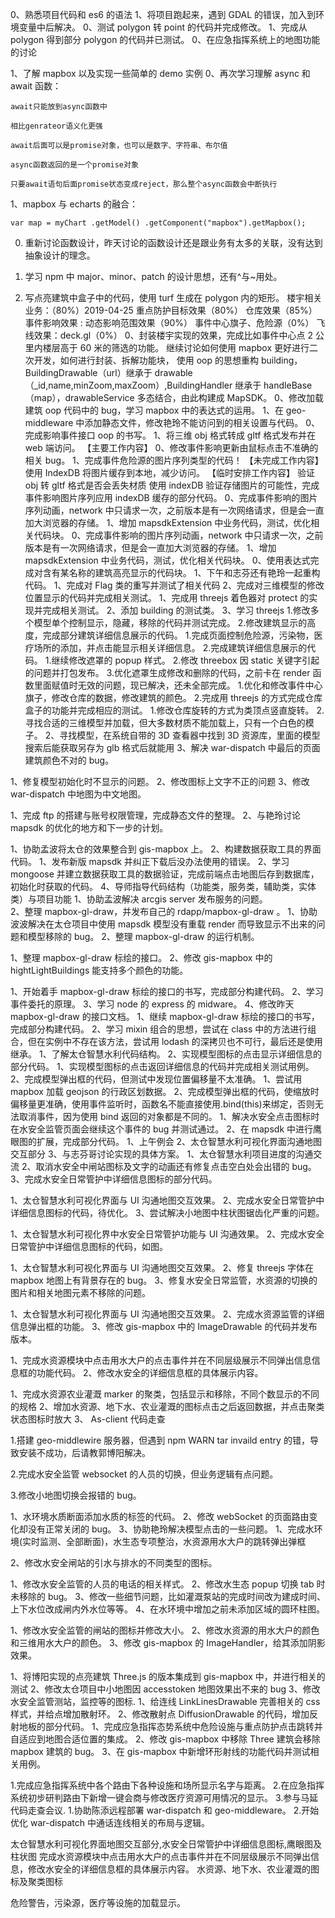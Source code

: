 0、熟悉项目代码和 es6 的语法
1、将项目跑起来，遇到 GDAL 的错误，加入到环境变量中后解决。
0、测试 polygon 转 point 的代码并完成修改。
1、完成从 polygon 得到部分 polygon 的代码并已测试。
0、在应急指挥系统上的地图功能的讨论

1、了解 mapbox 以及实现一些简单的 demo 实例
0、再次学习理解 async 和 await 函数：

    await只能放到async函数中

    相比genrateor语义化更强

    await后面可以是promise对象，也可以是数字、字符串、布尔值

    async函数返回的是一个promise对象

    只要await语句后面promise状态变成reject，那么整个async函数会中断执行

1、mapbox 与 echarts 的融合：

    var map = myChart .getModel() .getComponent("mapbox").getMapbox();

0. 重新讨论函数设计，昨天讨论的函数设计还是跟业务有太多的关联，没有达到抽象设计的理念。

1. 学习 npm 中 major、minor、patch 的设计思想，还有^与~用处。

1. 写点亮建筑中盒子中的代码，使用 turf 生成在 polygon 内的矩形。
   楼宇相关业务：（80%）2019-04-25
   重点防护目标效果（80%）
   仓库效果（85%）
   事件影响效果 : 动态影响范围效果（90%）
   事件中心旗子、危险源（0%）
   飞线效果：deck.gl（0%）
   0、封装楼宇实现的效果，完成比如事件中心点 2 公里内楼层高于 60 米的筛选的功能。
   继续讨论如何使用 mapbox 更好进行二次开发，如何进行封装、拆解功能块，
   使用 oop 的思想重构 building，BuildingDrawable（url）继承于 drawable（\_id,name,minZoom,maxZoom）,BuildingHandler 继承于 handleBase（map），drawableService 多态结合，由此构建成 MapSDK。
   0、修改加载建筑 oop 代码中的 bug，学习 mapbox 中的表达式的运用。
   1、在 geo-middleware 中添加静态文件，修改艳玲不能访问到的相关设置与代码。
   0、完成影响事件接口 oop 的书写。
   1、将三维 obj 格式转成 gltf 格式发布并在 web 端访问。
   【主要工作内容】
   0、修改事件影响更新由鼠标点击不准确的相关 bug。
   1、完成事件危险源的图片序列类型的代码！
   【未完成工作内容】
   使用 IndexDB 将图片缓存到本地，减少访问。
   【临时安排工作内容】
   验证 obj 转 gltf 格式是否会丢失材质
   使用 indexDB 验证存储图片的可能性，完成事件影响图片序列应用 indexDB 缓存的部分代码。
   0、完成事件影响的图片序列动画，network 中只请求一次，之前版本是有一次网络请求，但是会一直加大浏览器的存储。
   1、增加 mapsdkExtension 中业务代码，测试，优化相关代码块。
   0、完成事件影响的图片序列动画，network 中只请求一次，之前版本是有一次网络请求，但是会一直加大浏览器的存储。
   1、增加 mapsdkExtension 中业务代码，测试，优化相关代码块。
   0、使用表达式完成对含有某名称的建筑高亮显示的代码块。
   1、下午和志芬还有艳玲一起重构代码。
   1、完成对 Flag 类的重写并测试了相关代码
   2、完成对三维模型的修改位置显示的代码并完成相关测试。
   1、完成用 threejs 着色器对 protect 的实现并完成相关测试。
   2、添加 building 的测试类。
   3、学习 threejs 1.修改多个模型单个控制显示，隐藏，移除的代码并测试完成。 2.修改建筑显示的高度，完成部分建筑详细信息展示的代码。 1.完成页面控制危险源，污染物，医疗场所的添加，并点击能显示相关详细信息。 2.完成建筑详细信息展示的代码。 1.继续修改遮罩的 popup 样式。 2.修改 threebox 因 static 关键字引起的问题并打包发布。 3.优化遮罩生成修改和删除的代码，之前卡在 render 函数里面赋值时无效的问题，现已解决，还未全部完成。 1.优化和修改事件中心旗子，修改仓库的数据，修改建筑的颜色。 2.完成用 threejs 的方式完成仓库盒子的功能并完成相应的测试。 1.修改仓库旋转的方式为类顶点竖直旋转。 2.寻找合适的三维模型并加载，但大多数材质不能加载上，只有一个白色的模子。
   2、寻找模型，在系统自带的 3D 查看器中找到 3D 资源库，里面的模型搜索后能获取另存为 glb 格式后就能用
   3、解决 war-dispatch 中最后的页面建筑颜色不对的 bug。

1、修复模型初始化时不显示的问题。
2、修改图标上文字不正的问题
3、修改 war-dispatch 中地图为中文地图。

1、完成 ftp 的搭建与账号权限管理，完成静态文件的整理。
2、与艳玲讨论 mapsdk 的优化的地方和下一步的计划。

1、协助孟波将太仓的效果整合到 gis-mapbox 上。
2、构建数据获取工具的界面代码。
1、发布新版 mapsdk 并纠正下载后没办法使用的错误。
2、学习 mongoose 并建立数据获取工具的数据验证，完成前端点击地图后存到数据库，初始化时获取的代码。
4、导师指导代码结构（功能类，服务类，辅助类，实体类）与项目功能
1、协助孟波解决 arcgis server 发布服务的问题。  
2、整理 mapbox-gl-draw，并发布自己的 rdapp/mapbox-gl-draw 。
1、协助波波解决在太仓项目中使用 mapsdk 模型没有重载 render 而导致显示不出来的问题和模型移除的 bug。
2、整理 mapbox-gl-draw 的运行机制。

1、整理 mapbox-gl-draw 标绘的接口。
2、修改 gis-mapbox 中的 hightLightBuildings 能支持多个颜色的功能。

1、开始着手 mapbox-gl-draw 标绘的接口的书写，完成部分构建代码。
2、学习事件委托的原理。
3、学习 node 的 express 的 midware。
4、修改昨天 mapbox-gl-draw 的接口文档。
1、继续 mapbox-gl-draw 标绘的接口的书写，完成部分构建代码。
2、学习 mixin 组合的思想，尝试在 class 中的方法进行组合，但在实例中不存在该方法，尝试用 lodash 的深拷贝也不可行，最后还是使用继承。
1、了解太仓智慧水利代码结构。
2、实现模型图标的点击显示详细信息的部分代码。
1、实现模型图标的点击返回详细信息的代码并完成相关测试用例。
2、完成模型弹出框的代码，但测试中发现位置偏移量不太准确。
1、尝试用 mapbox 加载 geojson 的行政区划数据。
2、完成模型弹出框的代码，使缩放时偏移量更准确，使用事件监听时，函数名不能直接使用.bind(this)来绑定，否则无法取消事件，因为使用 bind 返回的对象都是不同的。
1、解决水安全点击图标时在水安全监管页面会继续这个事件的 bug 并测试通过。
2、在 mapsdk 中进行鹰眼图的扩展，完成部分代码。
1、上午例会
2、太仓智慧水利可视化界面沟通地图交互部分
3、与志芬哥讨论实现的具体方案。
1、太仓智慧水利项目进度的沟通交流
2、取消水安全中闸站图标及文字的动画还有修复点击空白处会出错的 bug。
3、完成水安全日常管护中详细信息图标的部分代码。

1、太仓智慧水利可视化界面与 UI 沟通地图交互效果。
2、完成水安全日常管护中详细信息图标的代码，待优化。
3、尝试解决小地图中柱状图锯齿化严重的问题。

1、太仓智慧水利可视化界中水安全日常管护功能与 UI 沟通效果。
2、完成水安全日常管护中详细信息图标的代码，如图。

1、太仓智慧水利可视化界面与 UI 沟通地图交互效果。
2、修复 threejs 字体在 mapbox 地图上有背景存在的 bug。
3、修复水安全日常监管，水资源的切换的图片和相关地图元素不移除的问题。

1、太仓智慧水利可视化界面与 UI 沟通地图交互效果。
2、完成水资源监管的详细信息弹出框的功能。
3、修改 gis-mapbox 中的 ImageDrawable 的代码并发布版本。

1、完成水资源模块中点击用水大户的点击事件并在不同层级展示不同弹出信息信息框的功能代码。
2、修改水安全的详细信息框的具体展示内容。

1、完成水资源农业灌溉 marker 的聚类，包括显示和移除，不同个数显示的不同的规格
2、增加水资源、地下水、农业灌溉的图标点击之后返回数据，并点击聚类状态图标时放大
3、 As-client 代码走查

1.搭建 geo-middlewire 服务器，但遇到 npm WARN tar invaild entry 的错，导致安装不成功，后请教郭博阳解决。

2.完成水安全监管 websocket 的人员的切换，但业务逻辑有点问题。

3.修改小地图切换会报错的 bug。

1、水环境水质断面添加水质的标签的代码。
2、修改 webSocket 的页面路由变化却没有正常关闭的 bug。
3、协助艳玲解决模型点击的一些问题。
1、完成水环境(实时监测、全部断面)，水生态专项整治，水资源用水大户的跳转弹出弹框

2、修改水安全闸站的引水与排水的不同类型的图标。

1、修改水安全监管的人员的电话的相关样式。
2、修改水生态 popup 切换 tab 时未移除的 bug。
3、修改一些细节问题，比如灌溉泵站的完成时间改为建成时间、上下水位改成闸内外水位等等。
4、在水环境中增加之前未添加区域的圆环柱图。

1、修改水安全监管的闸站的图标并修改大小。
2、修改水资源的用水大户的颜色和三维用水大户的颜色。
3、修改 gis-mapbox 的 ImageHandler，给其添加阴影效果。

1、将博阳实现的点亮建筑 Three.js 的版本集成到 gis-mapbox 中，并进行相关的测试
2、修改太仓项目中小地图因 accesstoken 地图效果出不来的 bug
3、修改水安全监管测站，监控等的图标.
1、给连线 LinkLinesDrawable 完善相关的 css 样式，并给点增加散射环。
2、修改散射点 DiffusionDrawable 的代码，增加反射地板的部分代码。
1、完成应急指挥态势系统中危险设施与重点防护点击跳转并自适应到地图合适位置的集成。
2、修改 gis-mapbox 中移除 Three 建筑会移除 mapbox 建筑的 bug。
3、在 gis-mapbox 中新增环形射线的功能代码并测试相关用例。

1.完成应急指挥系统中各个路由下各种设施和场所显示名字与距离。 2.在应急指挥系统初步研判路由下新增一键会商与修改医疗资源可用情况的显示。 3.参与马延代码走查会议. 1.协助陈添远程部署 war-dispatch 和 geo-middleware。 2.开始优化 war-dispatch 中通话连线相关的布局与逻辑。

太仓智慧水利可视化界面地图交互部分,水安全日常管护中详细信息图标,鹰眼图及柱状图
完成水资源模块中点击用水大户的点击事件并在不同层级展示不同弹出信息，修改水安全的详细信息框的具体展示内容。
水资源、地下水、农业灌溉的图标及聚类图标

危险警告，污染源，医疗等设施的加载显示。
